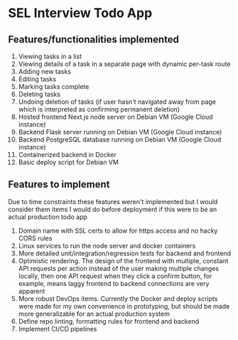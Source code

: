 # SEL Interview Todo App

## Features/functionalities implemented

1. Viewing tasks in a list
2. Viewing details of a task in a separate page with dynamic per-task route
2. Adding new tasks
2. Editing tasks
3. Marking tasks complete
4. Deleting tasks
5. Undoing deletion of tasks (if user hasn't navigated away from page which is interpreted as confirming permanent
   deletion)
6. Hosted frontend Next.js node server on Debian VM (Google Cloud instance)
6. Backend Flask server running on Debian VM (Google Cloud instance)
7. Backend PostgreSQL database running on Debian VM (Google Cloud instance)
7. Containerized backend in Docker
8. Basic deploy script for Debian VM

## Features to implement

Due to time constraints these features weren't implemented but I would consider them items I would do before deployment
if this were to be an actual production todo app

1. Domain name with SSL certs to allow for https access and no hacky CORS rules
2. Linux services to run the node server and docker containers
3. More detailed unit/integration/regression tests for backend and frontend
4. Optimistic rendering. The design of the frontend with multiple, constant API requests per action instead of the user
   making multiple changes locally, then one API request when they click a confirm button, for example, means laggy
   frontend to backend connections are very apparent
5. More robust DevOps items. Currently the Docker and deploy scripts were made for my own convenience in prototyping,
   but should be made more generalizable for an actual production system
6. Define repo linting, formatting rules for frontend and backend
7. Implement CI/CD pipelines